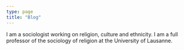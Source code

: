 ```yaml
---
type: page
title: "Blog"
---
```

I am a sociologist working on religion, culture and ethnicity. I am a full professor of the sociology of religion at the University of Lausanne. 
